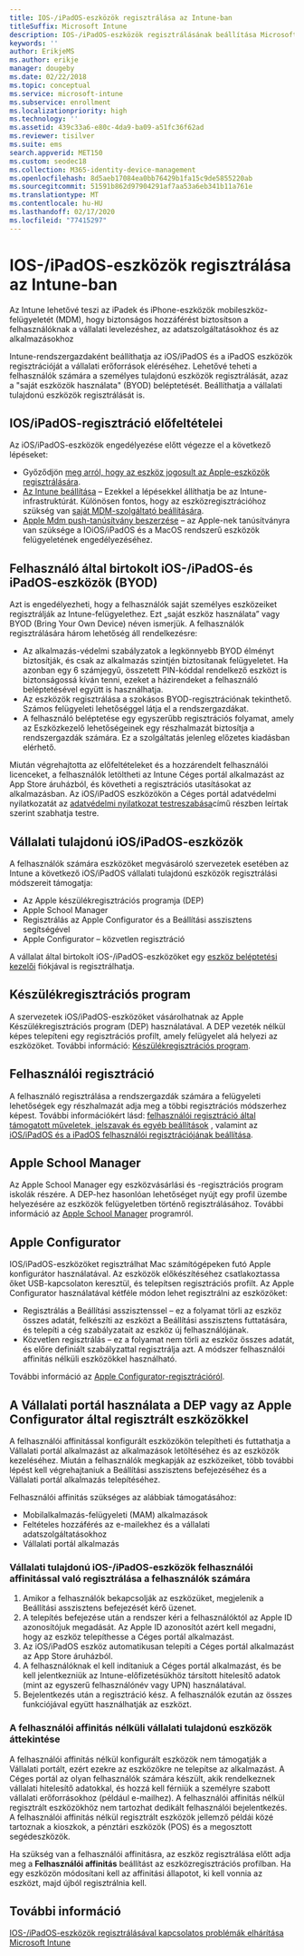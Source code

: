 ```yaml
---
title: IOS-/iPadOS-eszközök regisztrálása az Intune-ban
titleSuffix: Microsoft Intune
description: IOS-/iPadOS-eszközök regisztrálásának beállítása Microsoft Intuneban.
keywords: ''
author: ErikjeMS
ms.author: erikje
manager: dougeby
ms.date: 02/22/2018
ms.topic: conceptual
ms.service: microsoft-intune
ms.subservice: enrollment
ms.localizationpriority: high
ms.technology: ''
ms.assetid: 439c33a6-e80c-4da9-ba09-a51fc36f62ad
ms.reviewer: tisilver
ms.suite: ems
search.appverid: MET150
ms.custom: seodec18
ms.collection: M365-identity-device-management
ms.openlocfilehash: 8d5aeb17084ea0bb76429b1fa15c9de5855220ab
ms.sourcegitcommit: 51591b862d97904291af7aa53a6eb341b11a761e
ms.translationtype: MT
ms.contentlocale: hu-HU
ms.lasthandoff: 02/17/2020
ms.locfileid: "77415297"
---
```

# <a name="enroll-iosipados-devices-in-intune"></a>IOS-/iPadOS-eszközök regisztrálása az Intune-ban

Az Intune lehetővé teszi az iPadek és iPhone-eszközök mobileszköz-felügyeletét (MDM), hogy biztonságos hozzáférést biztosítson a felhasználóknak a vállalati levelezéshez, az adatszolgáltatásokhoz és az alkalmazásokhoz

Intune-rendszergazdaként beállíthatja az iOS/iPadOS és a iPadOS eszközök regisztrációját a vállalati erőforrások eléréséhez. Lehetővé teheti a felhasználók számára a személyes tulajdonú eszközök regisztrálását, azaz a "saját eszközök használata" (BYOD) beléptetését. Beállíthatja a vállalati tulajdonú eszközök regisztrálását is.

## <a name="prerequisites-for-iosipados-enrollment"></a>IOS/iPadOS-regisztráció előfeltételei

Az iOS/iPadOS-eszközök engedélyezése előtt végezze el a következő lépéseket:

- Győződjön [meg arról, hogy az eszköz jogosult az Apple-eszközök regisztrálására](https://support.apple.com/en-us/HT204142#eligibility).
- [Az Intune beállítása](../fundamentals/setup-steps.md) – Ezekkel a lépésekkel állíthatja be az Intune-infrastruktúrát. Különösen fontos, hogy az eszközregisztrációhoz szükség van [saját MDM-szolgáltató beállítására](../fundamentals/mdm-authority-set.md).
- [Apple Mdm push-tanúsítvány beszerzése](apple-mdm-push-certificate-get.md) – az Apple-nek tanúsítványra van szüksége a IOiOS/iPadOS és a MacOS rendszerű eszközök felügyeletének engedélyezéséhez.

## <a name="user-owned-iosipados-and-ipados-devices-byod"></a>Felhasználó által birtokolt iOS-/iPadOS-és iPadOS-eszközök (BYOD)

Azt is engedélyezheti, hogy a felhasználók saját személyes eszközeiket regisztrálják az Intune-felügyelethez. Ezt „saját eszköz használata” vagy BYOD (Bring Your Own Device) néven ismerjük. A felhasználók regisztrálására három lehetőség áll rendelkezésre:
- Az alkalmazás-védelmi szabályzatok a legkönnyebb BYOD élményt biztosítják, és csak az alkalmazás szintjén biztosítanak felügyeletet. Ha azonban egy 6 számjegyű, összetett PIN-kóddal rendelkező eszközt is biztonságossá kíván tenni, ezeket a házirendeket a felhasználó beléptetésével együtt is használhatja.
- Az eszközök regisztrálása a szokásos BYOD-regisztrációnak tekinthető. Számos felügyeleti lehetőséggel látja el a rendszergazdákat.
- A felhasználó beléptetése egy egyszerűbb regisztrációs folyamat, amely az Eszközkezelő lehetőségeinek egy részhalmazát biztosítja a rendszergazdák számára. Ez a szolgáltatás jelenleg előzetes kiadásban elérhető. 

Miután végrehajtotta az előfeltételeket és a hozzárendelt felhasználói licenceket, a felhasználók letöltheti az Intune Céges portál alkalmazást az App Store áruházból, és követheti a regisztrációs utasításokat az alkalmazásban. Az iOS/iPadOS eszközökön a Céges portál adatvédelmi nyilatkozatát az [adatvédelmi nyilatkozat testreszabása](../apps/company-portal-app.md#privacy-statement-customization)című részben leírtak szerint szabhatja testre.

## <a name="company-owned-iosipados-devices"></a>Vállalati tulajdonú iOS/iPadOS-eszközök

A felhasználók számára eszközöket megvásároló szervezetek esetében az Intune a következő iOS/iPadOS vállalati tulajdonú eszközök regisztrálási módszereit támogatja:

- Az Apple készülékregisztrációs programja (DEP)
- Apple School Manager
- Regisztrálás az Apple Configurator és a Beállítási asszisztens segítségével
- Apple Configurator – közvetlen regisztráció

A vállalat által birtokolt iOS-/iPadOS-eszközöket egy [eszköz beléptetési kezelői](device-enrollment-manager-enroll.md) fiókjával is regisztrálhatja.

## <a name="device-enrollment-program"></a>Készülékregisztrációs program

A szervezetek iOS/iPadOS-eszközöket vásárolhatnak az Apple Készülékregisztrációs program (DEP) használatával. A DEP vezeték nélkül képes telepíteni egy regisztrációs profilt, amely felügyelet alá helyezi az eszközöket. További információ: [Készülékregisztrációs program](device-enrollment-program-enroll-ios.md).

## <a name="user-enrollment"></a>Felhasználói regisztráció
A felhasználó regisztrálása a rendszergazdák számára a felügyeleti lehetőségek egy részhalmazát adja meg a többi regisztrációs módszerhez képest. További információkért lásd: [felhasználói regisztráció által támogatott műveletek, jelszavak és egyéb beállítások](ios-user-enrollment-supported-actions.md) , valamint az [iOS/iPadOS és a iPadOS felhasználói regisztrációjának beállítása](ios-user-enrollment.md).

## <a name="apple-school-manager"></a>Apple School Manager

Az Apple School Manager egy eszközvásárlási és -regisztrációs program iskolák részére. A DEP-hez hasonlóan lehetőséget nyújt egy profil üzembe helyezésére az eszközök felügyeletben történő regisztrálásához. További információ az [Apple School Manager](apple-school-manager-set-up-ios.md) programról.

## <a name="apple-configurator"></a>Apple Configurator

IOS/iPadOS-eszközöket regisztrálhat Mac számítógépeken futó Apple konfigurátor használatával. Az eszközök előkészítéséhez csatlakoztassa őket USB-kapcsolaton keresztül, és telepítsen regisztrációs profilt. Az Apple Configurator használatával kétféle módon lehet regisztrálni az eszközöket:

- Regisztrálás a Beállítási asszisztenssel – ez a folyamat törli az eszköz összes adatát, felkészíti az eszközt a Beállítási asszisztens futtatására, és telepíti a cég szabályzatait az eszköz új felhasználójának.
- Közvetlen regisztrálás – ez a folyamat nem törli az eszköz összes adatát, és előre definiált szabályzattal regisztrálja azt. A módszer felhasználói affinitás nélküli eszközökkel használható.

További információ az [Apple Configurator-regisztrációról](apple-configurator-enroll-ios.md).

## <a name="use-the-company-portal-on-dep-enrolled-or-apple-configurator-enrolled-devices"></a>A Vállalati portál használata a DEP vagy az Apple Configurator által regisztrált eszközökkel

A felhasználói affinitással konfigurált eszközökön telepítheti és futtathatja a Vállalati portál alkalmazást az alkalmazások letöltéséhez és az eszközök kezeléséhez. Miután a felhasználók megkapják az eszközeiket, több további lépést kell végrehajtaniuk a Beállítási asszisztens befejezéséhez és a Vállalati portál alkalmazás telepítéséhez.

Felhasználói affinitás szükséges az alábbiak támogatásához:

- Mobilalkalmazás-felügyeleti (MAM) alkalmazások
- Feltételes hozzáférés az e-mailekhez és a vállalati adatszolgáltatásokhoz
- Vállalati portál alkalmazás

### <a name="how-users-enroll-corporate-owned-iosipados-devices-with-user-affinity"></a>Vállalati tulajdonú iOS-/iPadOS-eszközök felhasználói affinitással való regisztrálása a felhasználók számára

1. Amikor a felhasználók bekapcsolják az eszközüket, megjelenik a Beállítási asszisztens befejezését kérő üzenet.
2. A telepítés befejezése után a rendszer kéri a felhasználóktól az Apple ID azonosítójuk megadását. Az Apple ID azonosítót azért kell megadni, hogy az eszköz telepíthesse a Céges portál alkalmazást.
3. Az iOS/iPadOS eszköz automatikusan telepíti a Céges portál alkalmazást az App Store áruházból.
4. A felhasználóknak el kell indítaniuk a Céges portál alkalmazást, és be kell jelentkezniük az Intune-előfizetésükhöz társított hitelesítő adatok (mint az egyszerű felhasználónév vagy UPN) használatával.
5. Bejelentkezés után a regisztráció kész. A felhasználók ezután az összes funkciójával együtt használhatják az eszközt.

### <a name="about-corporate-owned-managed-devices-with-no-user-affinity"></a>A felhasználói affinitás nélküli vállalati tulajdonú eszközök áttekintése

A felhasználói affinitás nélkül konfigurált eszközök nem támogatják a Vállalati portált, ezért ezekre az eszközökre ne telepítse az alkalmazást. A Céges portál az olyan felhasználók számára készült, akik rendelkeznek vállalati hitelesítő adatokkal, és hozzá kell férniük a személyre szabott vállalati erőforrásokhoz (például e-mailhez). A felhasználói affinitás nélkül regisztrált eszközökhöz nem tartozhat dedikált felhasználói bejelentkezés. A felhasználói affinitás nélkül regisztrált eszközök jellemző példái közé tartoznak a kioszkok, a pénztári eszközök (POS) és a megosztott segédeszközök.

Ha szükség van a felhasználói affinitásra, az eszköz regisztrálása előtt adja meg a **Felhasználói affinitás** beállítást az eszközregisztrációs profilban. Ha egy eszközön módosítani kell az affinitási állapotot, ki kell vonnia az eszközt, majd újból regisztrálnia kell.

## <a name="see-also"></a>További információ

[IOS-/iPadOS-eszközök regisztrálásával kapcsolatos problémák elhárítása Microsoft Intune](https://support.microsoft.com/help/4039809)
